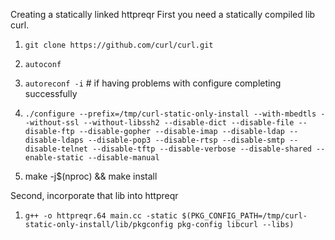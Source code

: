 Creating a statically linked httpreqr
First you need a statically compiled lib curl.

1. `git clone https://github.com/curl/curl.git`

2. `autoconf`

3. `autoreconf -i`  # if having problems with configure completing successfully

4. `./configure --prefix=/tmp/curl-static-only-install --with-mbedtls --without-ssl --without-libssh2 --disable-dict --disable-file --disable-ftp --disable-gopher --disable-imap --disable-ldap --disable-ldaps --disable-pop3 --disable-rtsp --disable-smtp --disable-telnet --disable-tftp --disable-verbose --disable-shared --enable-static --disable-manual`

5. make -j$(nproc) && make install

Second, incorporate that lib into httpreqr

1. `g++ -o httpreqr.64 main.cc -static $(PKG_CONFIG_PATH=/tmp/curl-static-only-install/lib/pkgconfig pkg-config libcurl --libs)`



